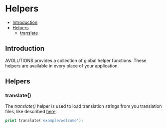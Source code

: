 # Helpers

* [Introduction](#introduction)
* [Helpers](#helpers)
  * [translate](#translate)

## Introduction

AVOLUTIONS provides a collection of global helper functions. These helpers are available in every place of your application.

## Helpers

### translate()

The *translate()* helper is used to load translation strings from you translation files, like described [here](translation.md).
```php
print translate('example/welcome');
```